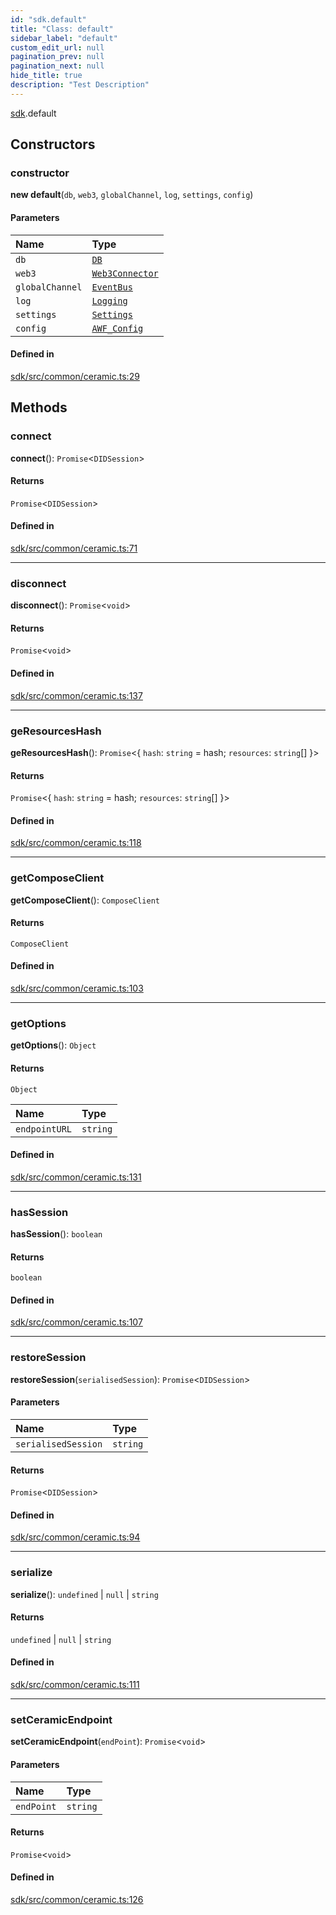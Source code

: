 ```yaml
---
id: "sdk.default"
title: "Class: default"
sidebar_label: "default"
custom_edit_url: null
pagination_prev: null
pagination_next: null
hide_title: true
description: "Test Description"
---
```


[sdk](../modules/sdk.md).default

## Constructors

### constructor

**new default**(`db`, `web3`, `globalChannel`, `log`, `settings`, `config`)

#### Parameters

| Name | Type |
| :------ | :------ |
| `db` | [`DB`](sdk.DB.md) |
| `web3` | [`Web3Connector`](sdk.Web3Connector.md) |
| `globalChannel` | [`EventBus`](sdk.EventBus.md) |
| `log` | [`Logging`](sdk.Logging.md) |
| `settings` | [`Settings`](sdk.Settings.md) |
| `config` | [`AWF_Config`](sdk.AWF_Config.md) |

#### Defined in

[sdk/src/common/ceramic.ts:29](https://github.com/AKASHAorg/akasha-core/blob/21e566cd/libs/sdk/src/common/ceramic.ts#L29)

## Methods

### connect

**connect**(): `Promise`<`DIDSession`\>

#### Returns

`Promise`<`DIDSession`\>

#### Defined in

[sdk/src/common/ceramic.ts:71](https://github.com/AKASHAorg/akasha-core/blob/21e566cd/libs/sdk/src/common/ceramic.ts#L71)

___

### disconnect

**disconnect**(): `Promise`<`void`\>

#### Returns

`Promise`<`void`\>

#### Defined in

[sdk/src/common/ceramic.ts:137](https://github.com/AKASHAorg/akasha-core/blob/21e566cd/libs/sdk/src/common/ceramic.ts#L137)

___

### geResourcesHash

**geResourcesHash**(): `Promise`<{ `hash`: `string` = hash; `resources`: `string`[]  }\>

#### Returns

`Promise`<{ `hash`: `string` = hash; `resources`: `string`[]  }\>

#### Defined in

[sdk/src/common/ceramic.ts:118](https://github.com/AKASHAorg/akasha-core/blob/21e566cd/libs/sdk/src/common/ceramic.ts#L118)

___

### getComposeClient

**getComposeClient**(): `ComposeClient`

#### Returns

`ComposeClient`

#### Defined in

[sdk/src/common/ceramic.ts:103](https://github.com/AKASHAorg/akasha-core/blob/21e566cd/libs/sdk/src/common/ceramic.ts#L103)

___

### getOptions

**getOptions**(): `Object`

#### Returns

`Object`

| Name | Type |
| :------ | :------ |
| `endpointURL` | `string` |

#### Defined in

[sdk/src/common/ceramic.ts:131](https://github.com/AKASHAorg/akasha-core/blob/21e566cd/libs/sdk/src/common/ceramic.ts#L131)

___

### hasSession

**hasSession**(): `boolean`

#### Returns

`boolean`

#### Defined in

[sdk/src/common/ceramic.ts:107](https://github.com/AKASHAorg/akasha-core/blob/21e566cd/libs/sdk/src/common/ceramic.ts#L107)

___

### restoreSession

**restoreSession**(`serialisedSession`): `Promise`<`DIDSession`\>

#### Parameters

| Name | Type |
| :------ | :------ |
| `serialisedSession` | `string` |

#### Returns

`Promise`<`DIDSession`\>

#### Defined in

[sdk/src/common/ceramic.ts:94](https://github.com/AKASHAorg/akasha-core/blob/21e566cd/libs/sdk/src/common/ceramic.ts#L94)

___

### serialize

**serialize**(): `undefined` \| ``null`` \| `string`

#### Returns

`undefined` \| ``null`` \| `string`

#### Defined in

[sdk/src/common/ceramic.ts:111](https://github.com/AKASHAorg/akasha-core/blob/21e566cd/libs/sdk/src/common/ceramic.ts#L111)

___

### setCeramicEndpoint

**setCeramicEndpoint**(`endPoint`): `Promise`<`void`\>

#### Parameters

| Name | Type |
| :------ | :------ |
| `endPoint` | `string` |

#### Returns

`Promise`<`void`\>

#### Defined in

[sdk/src/common/ceramic.ts:126](https://github.com/AKASHAorg/akasha-core/blob/21e566cd/libs/sdk/src/common/ceramic.ts#L126)
